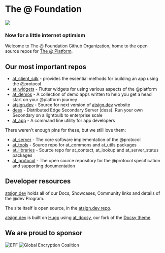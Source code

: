 # The @ Foundation

<img src="https://atsign.dev/assets/img/@dev.png?sanitize=true">

### Now for a little internet optimism

Welcome to The @ Foundation Github Organization, home to the open source
repos for [The @ Platform](https://atsign.dev/docs/).

## Our most important repos

* [at_client_sdk](https://github.com/atsign-foundation/at_client_sdk) -
provides the essential methods for building an app using the @protocol
* [at_widgets](https://github.com/atsign-foundation/at_widgets) -
Flutter widgets for using various aspects of the @‎platform
* [at_demos](https://github.com/atsign-foundation/at_demos) -
A collection of demo apps written to help you get a head start on your
@‎platform journey
* [atsign.dev](https://github.com/atsign-foundation/atsign.dev) -
Source for next version of [atsign.dev](https://atsign.dev) website
* [dess](https://github.com/atsign-foundation/dess) -
Distributed Edge Secondary Server (dess). Run your own Secondary on
a lightbulb to enterprise scale
* [at_app](https://github.com/atsign-foundation/at_app) -
A command line utility for app developers

There weren't enough pins for these, but we still love them:

* [at_server](https://github.com/atsign-foundation/at_server) -
The core software implementation of the @‎protocol
* [at_tools](https://github.com/atsign-foundation/at_tools) -
Source repo for at_commons and at_utils packages
* [at_libraries](https://github.com/atsign-foundation/at_libraries) -
Source repo for at_contact, at_lookup and at_server_status packages
* [at_protocol](https://github.com/atsign-foundation/at_protocol) -
The open source repository for the @‎protocol specification and supporting
documentation

## Developer resources

[atsign.dev](https://atsign.dev) holds all of our Docs, Showcases, Community
links and details of the @dev Program.

The site itself is open source, in the
[atsign.dev repo](https://github.com/atsign-foundation/atsign.dev).

[atsign.dev](https://atsign.dev) is built on [Hugo](https://gohugo.io/)
using [at_docsy](https://github.com/atsign-foundation/at_docsy), our fork of
the [Docsy theme](https://www.docsy.dev/).

## We are proud to sponsor

![EFF](https://atsign.dev/landing_page/2021-org-member-badge.png)
![Global Encryption Coalition](https://atsign.dev/landing_page/GEC-graphics-01.png)
